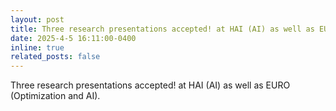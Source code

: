 ```yaml
---
layout: post
title: Three research presentations accepted! at HAI (AI) as well as EURO (Optimization and AI).
date: 2025-4-5 16:11:00-0400
inline: true
related_posts: false
---
```


Three research presentations accepted! at HAI (AI) as well as EURO (Optimization and AI).

